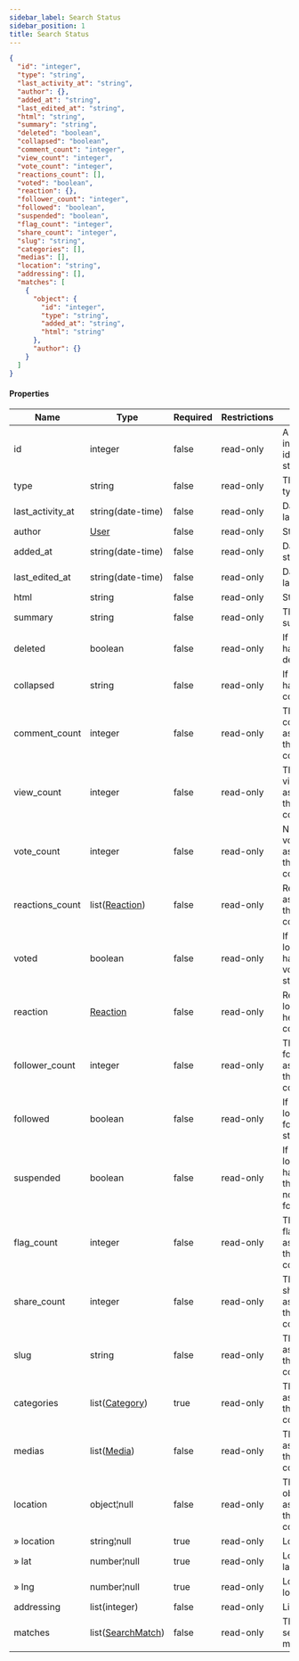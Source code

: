 ```yaml
---
sidebar_label: Search Status
sidebar_position: 1
title: Search Status
---
```


```json
{
  "id": "integer",
  "type": "string",
  "last_activity_at": "string",
  "author": {},
  "added_at": "string",
  "last_edited_at": "string",
  "html": "string",
  "summary": "string",
  "deleted": "boolean",
  "collapsed": "boolean",
  "comment_count": "integer",
  "view_count": "integer",
  "vote_count": "integer",
  "reactions_count": [],
  "voted": "boolean",
  "reaction": {},
  "follower_count": "integer",
  "followed": "boolean",
  "suspended": "boolean",
  "flag_count": "integer",
  "share_count": "integer",
  "slug": "string",
  "categories": [],
  "medias": [],
  "location": "string",
  "addressing": [],
  "matches": [
    {
      "object": {
        "id": "integer",
        "type": "string",
        "added_at": "string",
        "html": "string"
      },
      "author": {}
    }
  ]
}

```

#### Properties

| Name             | Type                                                            | Required | Restrictions | Description                                                          |
|------------------|-----------------------------------------------------------------|----------|--------------|----------------------------------------------------------------------|
| id               | integer                                                         | false    | read-only    | A unique integer value identifying this status                                                           |
| type             | string                                                          | false    | read-only    | The status type                                                      |
| last_activity_at | string(date-time)                                               | false    | read-only    | Datetime of last activity                                            |
| author           | [User](/docs/apireference/v2/schemas/user)                      | false    | read-only    | Status author                                                        |
| added_at         | string(date-time)                                               | false    | read-only    | Datetime of status creation                                          |
| last_edited_at   | string(date-time)                                               | false    | read-only    | Datetime of last status edit                                         |
| html             | string                                                          | false    | read-only    | Status html                                                          |
| summary          | string                                                          | false    | read-only    | The status summary                                                   |
| deleted          | boolean                                                         | false    | read-only    | If true, status has been deleted                                     |
| collapsed        | string                                                          | false    | read-only    | If true, status has been collapsed                                   |
| comment_count    | integer                                                         | false    | read-only    | The number of comments associated to this contribution               |
| view_count       | integer                                                         | false    | read-only    | The number of views associated to this contribution                  |
| vote_count       | integer                                                         | false    | read-only    | Number of votes/reactions associated to this contribution            |
| reactions_count  | list([Reaction](/docs/apireference/v2/schemas/reaction))        | false    | read-only    | Reactions associated to this contribution                            |
| voted            | boolean                                                         | false    | read-only    | If true, the logged user has already voted the status                |
| reaction         | [Reaction](/docs/apireference/v2/schemas/reaction)              | false    | read-only    | Reaction of the logged user (if he voted this contribution)          |
| follower_count   | integer                                                         | false    | read-only    | The number of followers associated to this contribution              |
| followed         | boolean                                                         | false    | read-only    | If true, the logged user follows the status                          |
| suspended        | boolean                                                         | false    | read-only    | If true, the logged user has suspended the notifications for the status |
| flag_count       | integer                                                         | false    | read-only    | The number of flags associated to this contribution                  |
| share_count      | integer                                                         | false    | read-only    | The number of shares associated to this contribution                 |
| slug             | string                                                          | false    | read-only    | The slug associated to this contribution                             |
| categories       | list([Category](/docs/apireference/v2/schemas/category))        | true     | read-only    | The categories associated to this contribution                       |
| medias           | list([Media](/docs/apireference/v2/schemas/media))              | false    | read-only    | The medias associated to this contribution                           |
| location         | object¦null                                                     | false    | read-only    | The location object associated to this contribution                  |
| » location       | string¦null                                                     | true     | read-only    | Location name                                                        |
| » lat            | number¦null                                                     | true     | read-only    | Location latitude                                                    |
| » lng            | number¦null                                                     | true     | read-only    | Location longitude                                                   |
| addressing       | list(integer)                                                   | false    | read-only    | List of [Tag](/docs/apireference/v2/schemas/tag) ids                 |
| matches          | list([SearchMatch](/docs/apireference/v2/schemas/search_match)) | false    | read-only    | The status search matches                                            |
